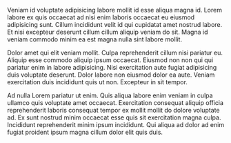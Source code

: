 Veniam id voluptate adipisicing labore mollit id esse aliqua magna id. Lorem labore ex quis occaecat ad nisi enim laboris occaecat eu eiusmod adipisicing sunt. Cillum incididunt velit id qui cupidatat amet nostrud labore. Et nisi excepteur deserunt cillum cillum aliquip veniam do sit. Magna id veniam commodo minim ea est magna nulla sint labore mollit.

Dolor amet qui elit veniam mollit. Culpa reprehenderit cillum nisi pariatur eu. Aliquip esse commodo aliquip ipsum occaecat. Eiusmod non non qui qui pariatur enim in labore adipisicing. Nisi exercitation aute fugiat adipisicing duis voluptate deserunt. Dolor labore non eiusmod dolor ea aute. Veniam exercitation duis incididunt quis ut non. Excepteur in sit tempor.

Ad nulla Lorem pariatur ut enim. Quis aliqua labore enim veniam in culpa ullamco quis voluptate amet occaecat. Exercitation consequat aliquip officia reprehenderit laboris consequat tempor ex mollit mollit do dolore voluptate ad. Ex sunt nostrud minim occaecat esse quis sit exercitation magna culpa. Incididunt reprehenderit minim ipsum incididunt. Qui aliqua ad dolor ad enim fugiat proident ipsum magna cillum dolor elit quis duis.
